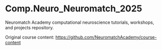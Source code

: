 # Comp.Neuro_Neuromatch_2025

Neuromatch Academy computational neuroscience tutorials, workshops, and projects repository.

Original course content: https://github.com/NeuromatchAcademy/course-content